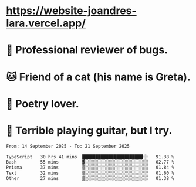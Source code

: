 # https://website-joandres-lara.vercel.app/
# 🐛 Professional reviewer of bugs.
# 🐱 Friend of a cat (his name is Greta).
# 📜 Poetry lover.
# 🎸 Terrible playing guitar, but I try.

<!--START_SECTION:waka-->

```txt
From: 14 September 2025 - To: 21 September 2025

TypeScript   30 hrs 41 mins  ███████████████████████░░   91.38 %
Bash         55 mins         ▓░░░░░░░░░░░░░░░░░░░░░░░░   02.77 %
Prisma       37 mins         ▒░░░░░░░░░░░░░░░░░░░░░░░░   01.84 %
Text         32 mins         ▒░░░░░░░░░░░░░░░░░░░░░░░░   01.60 %
Other        27 mins         ▒░░░░░░░░░░░░░░░░░░░░░░░░   01.38 %
```

<!--END_SECTION:waka-->
